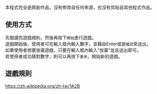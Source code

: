 本程式完全是原創作品，沒有修改自任何來源，也沒有剪貼自其他程式作品。

## 使用方式
先閱讀完遊戲規則，然後再按下`開始`進行遊戲。  
遊戲開始後，使用者可在輸入框內輸入數字，並藉由Enter或是`確認`來送出。  
如果使用者想要放棄遊戲，只要在輸入框內輸入"放棄"並且送出即可。  
若使用者成功猜對數字，則可以再按下`重來`，開始新的遊戲。

## 遊戲規則
https://zh.wikipedia.org/zh-tw/1A2B
